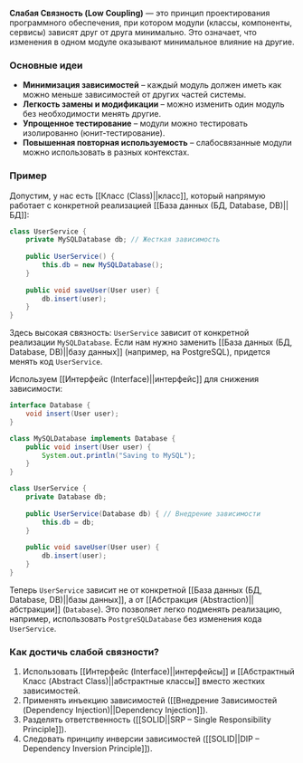 **Слабая Связность (Low Coupling)** — это принцип проектирования программного обеспечения, при котором модули (классы, компоненты, сервисы) зависят друг от друга минимально. Это означает, что изменения в одном модуле оказывают минимальное влияние на другие.


### Основные идеи

- **Минимизация зависимостей** – каждый модуль должен иметь как можно меньше зависимостей от других частей системы.
- **Легкость замены и модификации** – можно изменить один модуль без необходимости менять другие.
- **Упрощенное тестирование** – модули можно тестировать изолированно (юнит-тестирование).
- **Повышенная повторная используемость** – слабосвязанные модули можно использовать в разных контекстах.


### Пример

Допустим, у нас есть [[Класс (Class)||класс]], который напрямую работает с конкретной реализацией [[База данных (БД, Database, DB)||БД]]:

```java
class UserService {
    private MySQLDatabase db; // Жесткая зависимость
	
    public UserService() {
        this.db = new MySQLDatabase();
    }
	
    public void saveUser(User user) {
        db.insert(user);
    }
}
```

Здесь высокая связность: `UserService` зависит от конкретной реализации `MySQLDatabase`. Если нам нужно заменить [[База данных (БД, Database, DB)||базу данных]] (например, на PostgreSQL), придется менять код `UserService`.

Используем [[Интерфейс (Interface)||интерфейс]] для снижения зависимости:

```java
interface Database {
    void insert(User user);
}

class MySQLDatabase implements Database {
    public void insert(User user) {
        System.out.println("Saving to MySQL");
    }
}

class UserService {
    private Database db;
	
    public UserService(Database db) { // Внедрение зависимости
        this.db = db;
    }
	
    public void saveUser(User user) {
        db.insert(user);
    }
}
```

Теперь `UserService` зависит не от конкретной [[База данных (БД, Database, DB)||базы данных]], а от [[Абстракция (Abstraction)||абстракции]] (`Database`). Это позволяет легко подменять реализацию, например, использовать `PostgreSQLDatabase` без изменения кода `UserService`.


### Как достичь слабой связности?

1. Использовать [[Интерфейс (Interface)||интерфейсы]] и [[Абстрактный Класс (Abstract Class)||абстрактные классы]] вместо жестких зависимостей.
2. Применять инъекцию зависимостей ([[Внедрение Зависимостей (Dependency Injection)||Dependency Injection]]).
3. Разделять ответственность ([[SOLID||SRP – Single Responsibility Principle]]).
4. Следовать принципу инверсии зависимостей ([[SOLID||DIP – Dependency Inversion Principle]]).